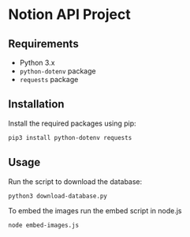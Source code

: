# Notion API Project

## Requirements

- Python 3.x
- `python-dotenv` package
- `requests` package

## Installation

Install the required packages using pip:

```bash
pip3 install python-dotenv requests
```

## Usage

Run the script to download the database:

```bash
python3 download-database.py
```

To embed the images run the embed script in node.js

```bash
node embed-images.js
```
